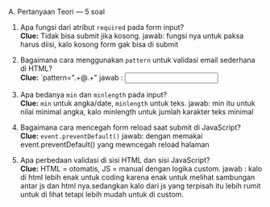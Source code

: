 A. Pertanyaan Teori — 5 soal
1. Apa fungsi dari atribut `required` pada form input?  
   **Clue:** Tidak bisa submit jika kosong.
jawab: fungsi nya untuk paksa harus diisi, kalo kosong form gak bisa di submit

2. Bagaimana cara menggunakan `pattern` untuk validasi email sederhana di HTML?  
   **Clue:** `pattern=".+@.+"
jawab : <input type="text" pattern=".+@.+" required>

3. Apa bedanya `min` dan `minlength` pada input?  
   **Clue:** `min` untuk angka/date, `minlength` untuk teks.
jawab: min itu untuk nilai minimal angka, kalo minlength untuk jumlah karakter teks minimal

4. Bagaimana cara mencegah form reload saat submit di JavaScript?  
   **Clue:** `event.preventDefault()`
jawab: dengan memakai event.preventDefault() yang mewncegah reload halaman

5. Apa perbedaan validasi di sisi HTML dan sisi JavaScript?  
   **Clue:** HTML = otomatis, JS = manual dengan logika custom.
jawab : kalo di html lebih enak untuk coding karena enak untuk melihat sambungan antar js dan html nya.sedangkan kalo dari js yang terpisah itu lebih rumit untuk di lihat tetapi lebih mudah untuk di custom.